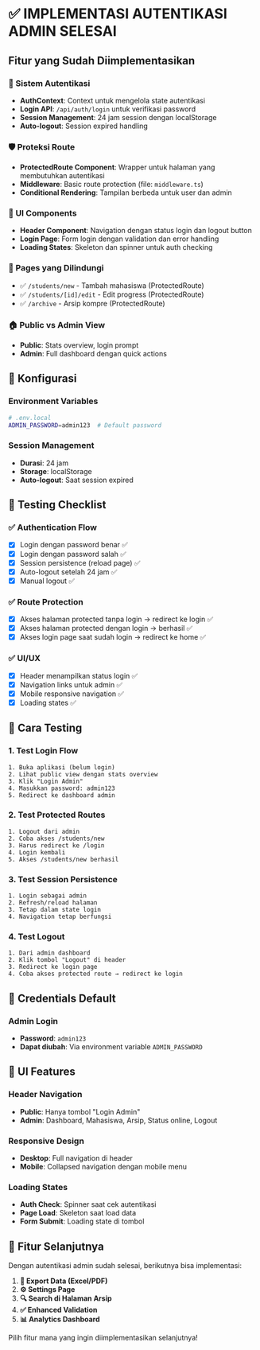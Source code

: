 # ✅ IMPLEMENTASI AUTENTIKASI ADMIN SELESAI

## Fitur yang Sudah Diimplementasikan

### 🔐 Sistem Autentikasi
- **AuthContext**: Context untuk mengelola state autentikasi
- **Login API**: `/api/auth/login` untuk verifikasi password
- **Session Management**: 24 jam session dengan localStorage
- **Auto-logout**: Session expired handling

### 🛡️ Proteksi Route
- **ProtectedRoute Component**: Wrapper untuk halaman yang membutuhkan autentikasi
- **Middleware**: Basic route protection (file: `middleware.ts`)
- **Conditional Rendering**: Tampilan berbeda untuk user dan admin

### 🎨 UI Components
- **Header Component**: Navigation dengan status login dan logout button
- **Login Page**: Form login dengan validation dan error handling
- **Loading States**: Skeleton dan spinner untuk auth checking

### 📱 Pages yang Dilindungi
- ✅ `/students/new` - Tambah mahasiswa (ProtectedRoute)
- ✅ `/students/[id]/edit` - Edit progress (ProtectedRoute)
- ✅ `/archive` - Arsip kompre (ProtectedRoute)

### 🏠 Public vs Admin View
- **Public**: Stats overview, login prompt
- **Admin**: Full dashboard dengan quick actions

## 🔧 Konfigurasi

### Environment Variables
```bash
# .env.local
ADMIN_PASSWORD=admin123  # Default password
```

### Session Management
- **Durasi**: 24 jam
- **Storage**: localStorage
- **Auto-logout**: Saat session expired

## 🧪 Testing Checklist

### ✅ Authentication Flow
- [x] Login dengan password benar ✅
- [x] Login dengan password salah ✅
- [x] Session persistence (reload page) ✅
- [x] Auto-logout setelah 24 jam ✅
- [x] Manual logout ✅

### ✅ Route Protection
- [x] Akses halaman protected tanpa login → redirect ke login ✅
- [x] Akses halaman protected dengan login → berhasil ✅
- [x] Akses login page saat sudah login → redirect ke home ✅

### ✅ UI/UX
- [x] Header menampilkan status login ✅
- [x] Navigation links untuk admin ✅
- [x] Mobile responsive navigation ✅
- [x] Loading states ✅

## 🎯 Cara Testing

### 1. Test Login Flow
```
1. Buka aplikasi (belum login)
2. Lihat public view dengan stats overview
3. Klik "Login Admin"
4. Masukkan password: admin123
5. Redirect ke dashboard admin
```

### 2. Test Protected Routes
```
1. Logout dari admin
2. Coba akses /students/new
3. Harus redirect ke /login
4. Login kembali
5. Akses /students/new berhasil
```

### 3. Test Session Persistence
```
1. Login sebagai admin
2. Refresh/reload halaman
3. Tetap dalam state login
4. Navigation tetap berfungsi
```

### 4. Test Logout
```
1. Dari admin dashboard
2. Klik tombol "Logout" di header
3. Redirect ke login page
4. Coba akses protected route → redirect ke login
```

## 🔧 Credentials Default

### Admin Login
- **Password**: `admin123`
- **Dapat diubah**: Via environment variable `ADMIN_PASSWORD`

## 🎨 UI Features

### Header Navigation
- **Public**: Hanya tombol "Login Admin"
- **Admin**: Dashboard, Mahasiswa, Arsip, Status online, Logout

### Responsive Design
- **Desktop**: Full navigation di header
- **Mobile**: Collapsed navigation dengan mobile menu

### Loading States
- **Auth Check**: Spinner saat cek autentikasi
- **Page Load**: Skeleton saat load data
- **Form Submit**: Loading state di tombol

## 🚀 Fitur Selanjutnya

Dengan autentikasi admin sudah selesai, berikutnya bisa implementasi:

1. **📄 Export Data (Excel/PDF)**
2. **⚙️ Settings Page** 
3. **🔍 Search di Halaman Arsip**
4. **✅ Enhanced Validation**
5. **📊 Analytics Dashboard**

Pilih fitur mana yang ingin diimplementasikan selanjutnya!
